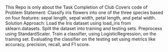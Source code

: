 This Repo is only about the Task Completion of Club 
Covers code of Problem Statement: Classify iris flowers into one of the three species based on four features: sepal length, sepal width, petal length, and petal width. 
Solution Approach: Load the Iris dataset using load_iris from sklearn.datasets.
Split the dataset into training and testing sets.
Preprocess using StandardScaler.
Train a classifier, using LogisticRegression, on the training set.
Evaluating the classifier on the testing set using metrics like accuracy, precision, recall, and F1 score.
